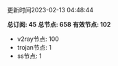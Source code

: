 更新时间2023-02-13 04:48:44

**总订阅: 45**
**总节点: 658**
**有效节点: 102**
- v2ray节点: 100
- trojan节点: 1
- ss节点: 1
